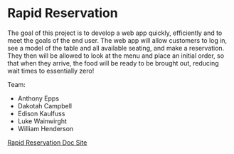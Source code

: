 # Rapid Reservation

The goal of this project is to develop a web app quickly, efficiently and to meet the goals of the end user. The web app will allow customers to log in, see a model of the table and all available seating, and make a reservation. They then will be allowed to look at the menu and place an initial order, so that when they arrive, the food will be ready to be brought out, reducing wait times to essentially zero!

Team:

- Anthony Epps
- Dakotah Campbell
- Edison Kaulfuss
- Luke Wainwirght
- William Henderson

[Rapid Reservation Doc Site](https://rapid-reservation.github.io/rapid-reservation-docs/)
